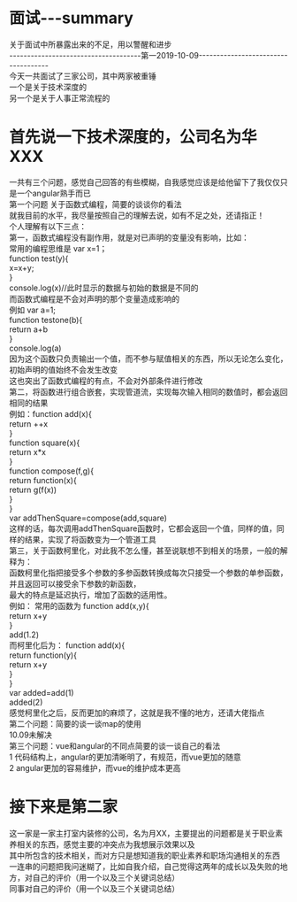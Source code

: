 # 面试---summary
关于面试中所暴露出来的不足，用以警醒和进步<br>
-------------------------------------第一2019-10-09------------------------------------<br>
今天一共面试了三家公司，其中两家被重锤<br>
一个是关于技术深度的<br>
另一个是关于人事正常流程的<br>
# 首先说一下技术深度的，公司名为华XXX<br>
一共有三个问题，感觉自己回答的有些模糊，自我感觉应该是给他留下了我仅仅只是一个angular熟手而已<br>
第一个问题 关于函数式编程，简要的谈谈你的看法<br>
        就我目前的水平，我尽量按照自己的理解去说，如有不足之处，还请指正！<br>
个人理解有以下三点：<br>
             第一，函数式编程没有副作用，就是对已声明的变量没有影响，比如：<br>
                 常用的编程思维是     var x=1；<br>
                                      function test(y){<br>
                                             x=x+y;<br>
                                      }<br>
                                      console.log(x)//此时显示的数据与初始的数据是不同的<br>
                  而函数式编程是不会对声明的那个变量造成影响的<br>
                  例如                var a=1;<br>
                                      function testone(b){<br>
                                           return a+b<br>
                                      }<br>
                                     console.log(a)<br>
                   因为这个函数只负责输出一个值，而不参与赋值相关的东西，所以无论怎么变化，初始声明的值始终不会发生改变<br>
                   这也突出了函数式编程的有点，不会对外部条件进行修改<br>
              第二，将函数进行组合嵌套，实现管道流，实现每次输入相同的数值时，都会返回相同的结果<br>
                   例如：function add(x){<br>
                                      return ++x<br>
                                  }<br>
                                  function square(x){<br>
                                      return x*x<br>
                                  }<br>
                                  function compose(f,g){<br>
                                      return function(x){<br>
                                            return g(f(x))<br>
                                  }<br>
                                  }<br>
                                  var addThenSquare=compose(add,square)<br>
                 这样的话，每次调用addThenSquare函数时，它都会返回一个值，同样的值，同样的结果，实现了将函数变为一个管道工具<br>
              第三，关于函数柯里化，对此我不怎么懂，甚至说联想不到相关的场景，一般的解释为：<br>
               函数柯里化指把接受多个参数的多参函数转换成每次只接受一个参数的单参函数，并且返回可以接受余下参数的新函数，<br>
               最大的特点是延迟执行，增加了函数的适用性。<br>
               例如： 常用的函数为   function add(x,y){<br>
                                         return x+y<br>
                                     }<br>
                                    add(1.2)<br>
               而柯里化后为：        function add(x){<br>
                                        return function(y){<br>
                                        return x+y<br>
                                        }<br>
                                    }<br>
                                    var added=add(1)<br>
                                     added(2)<br>
               感觉柯里化之后，反而更加的麻烦了，这就是我不懂的地方，还请大佬指点<br>
 第二个问题：简要的谈一谈map的使用<br>
              10.09未解决<br>
 第三个问题：vue和angular的不同点简要的谈一谈自己的看法<br>
           1 代码结构上，angular的更加清晰明了，有规范，而vue更加的随意<br>
           2 angular更加的容易维护，而vue的维护成本更高<br>
               
 # 接下来是第二家
 这一家是一家主打室内装修的公司，名为月XX，主要提出的问题都是关于职业素养相关的东西，感觉主要的冲突点为我想展示效果以及<br>
 其中所包含的技术相关，而对方只是想知道我的职业素养和职场沟通相关的东西<br>
 一连串的问题把我问迷糊了，比如自我介绍，自己觉得这两年的成长以及失败的地方，对自己的评价（用一个以及三个关键词总结）<br>
 同事对自己的评价（用一个以及三个关键词总结）<br>


